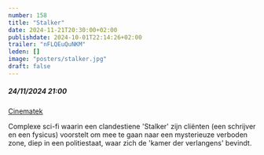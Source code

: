```yaml
---
number: 158
title: "Stalker"
date: 2024-11-21T20:30:00+02:00
publishdate: 2024-10-01T22:14:26+02:00
trailer: "nFLQEuQuNKM"
leden: []
image: "posters/stalker.jpg"
draft: false
---
```


##### 24/11/2024 21:00

[Cinematek](https://cinematek.be/2024-11-09-20-30/stalker)

Complexe sci-fi waarin een clandestiene 'Stalker' zijn cliënten
(een schrijver en een fysicus) voorstelt om mee te gaan naar een
mysterieuze verboden zone, diep in een politiestaat,
waar zich de 'kamer der verlangens' bevindt.
<!--more-->
